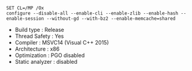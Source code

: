 ```
SET CL=/MP /Ox
configure --disable-all --enable-cli --enable-zlib --enable-hash --enable-session --without-gd --with-bz2 --enable-memcache=shared
```
 - Build type       : Release
 - Thread Safety    : Yes
 - Compiler         : MSVC14 (Visual C++ 2015)
 - Architecture     : x86
 - Optimization     : PGO disabled
 - Static analyzer  : disabled